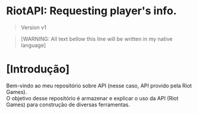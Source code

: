 # RiotAPI: Requesting player's info.
> Version v1  

> [WARNING: All text bellow this line will be written in my native language]

# [Introdução]
Bem-vindo ao meu repositório sobre API (nesse caso, API provido pela Riot Games).	
O objetivo desse repositório é armazenar e explicar o uso da API (Riot Games) para construção de diversas ferramentas.


